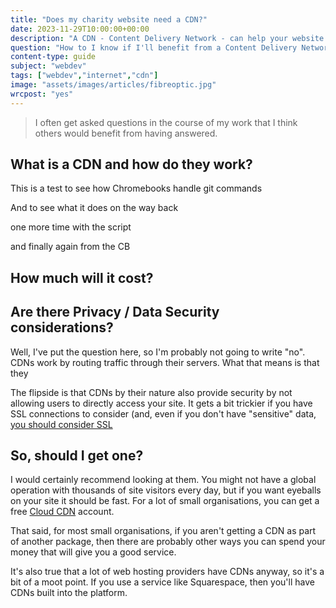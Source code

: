 ```yaml
---
title: "Does my charity website need a CDN?"
date: 2023-11-29T10:00:00+00:00
description: "A CDN - Content Delivery Network - can help your website load faster, be more resilient, and can reduce costs. But do you need one?"
question: "How to I know if I'll benefit from a Content Delivery Network (CDN)?"
content-type: guide
subject: "webdev"
tags: ["webdev","internet","cdn"]
image: "assets/images/articles/fibreoptic.jpg"
wrcpost: "yes"
---
```


> I often get asked questions in the course of my work that I think others would benefit from having answered.

## What is a CDN and how do they work? 

This is a test to see how Chromebooks handle git commands

And to see what it does on the way back

one more time with the script

and finally again from the CB

## How much will it cost?

## Are there Privacy / Data Security considerations?

Well, I've put the question here, so I'm probably not going to write "no". CDNs work by routing traffic through their servers. What that means is that they 

The flipside is that CDNs by their nature also provide security by not allowing users to directly access your site. It gets a bit trickier if you have SSL connections to consider (and, even if you don't have "sensitive" data, [you should consider SSL]()

## So, should I get one?

I would certainly recommend looking at them. You might not have a global operation with thousands of site visitors every day, but if you want eyeballs on your site it should be fast. For a lot of small organisations, you can get a free [Cloud CDN](https://www.cloudflare.com/plans/#overview) account.

That said, for most small organisations, if you aren't getting a CDN as part of another package, then there are probably other ways you can spend your money that will give you a good service.

It's also true that a lot of web hosting providers have CDNs anyway, so it's a bit of a moot point. If you use a service like Squarespace, then you'll have CDNs built into the platform.